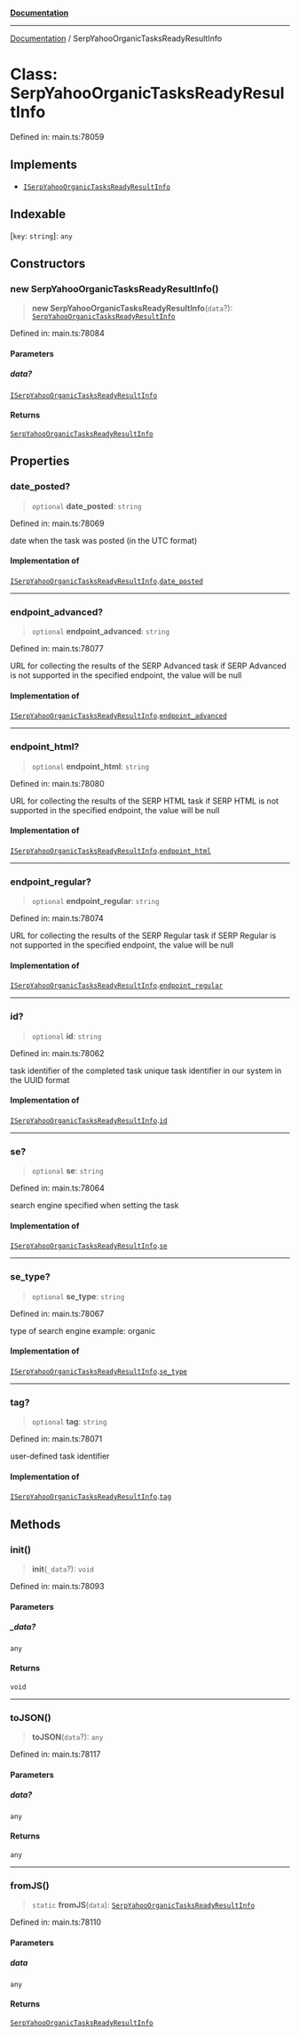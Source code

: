 [**Documentation**](../README.md)

***

[Documentation](../README.md) / SerpYahooOrganicTasksReadyResultInfo

# Class: SerpYahooOrganicTasksReadyResultInfo

Defined in: main.ts:78059

## Implements

- [`ISerpYahooOrganicTasksReadyResultInfo`](../interfaces/ISerpYahooOrganicTasksReadyResultInfo.md)

## Indexable

\[`key`: `string`\]: `any`

## Constructors

### new SerpYahooOrganicTasksReadyResultInfo()

> **new SerpYahooOrganicTasksReadyResultInfo**(`data`?): [`SerpYahooOrganicTasksReadyResultInfo`](SerpYahooOrganicTasksReadyResultInfo.md)

Defined in: main.ts:78084

#### Parameters

##### data?

[`ISerpYahooOrganicTasksReadyResultInfo`](../interfaces/ISerpYahooOrganicTasksReadyResultInfo.md)

#### Returns

[`SerpYahooOrganicTasksReadyResultInfo`](SerpYahooOrganicTasksReadyResultInfo.md)

## Properties

### date\_posted?

> `optional` **date\_posted**: `string`

Defined in: main.ts:78069

date when the task was posted (in the UTC format)

#### Implementation of

[`ISerpYahooOrganicTasksReadyResultInfo`](../interfaces/ISerpYahooOrganicTasksReadyResultInfo.md).[`date_posted`](../interfaces/ISerpYahooOrganicTasksReadyResultInfo.md#date_posted)

***

### endpoint\_advanced?

> `optional` **endpoint\_advanced**: `string`

Defined in: main.ts:78077

URL for collecting the results of the SERP Advanced task
if SERP Advanced is not supported in the specified endpoint, the value will be null

#### Implementation of

[`ISerpYahooOrganicTasksReadyResultInfo`](../interfaces/ISerpYahooOrganicTasksReadyResultInfo.md).[`endpoint_advanced`](../interfaces/ISerpYahooOrganicTasksReadyResultInfo.md#endpoint_advanced)

***

### endpoint\_html?

> `optional` **endpoint\_html**: `string`

Defined in: main.ts:78080

URL for collecting the results of the SERP HTML task
if SERP HTML is not supported in the specified endpoint, the value will be null

#### Implementation of

[`ISerpYahooOrganicTasksReadyResultInfo`](../interfaces/ISerpYahooOrganicTasksReadyResultInfo.md).[`endpoint_html`](../interfaces/ISerpYahooOrganicTasksReadyResultInfo.md#endpoint_html)

***

### endpoint\_regular?

> `optional` **endpoint\_regular**: `string`

Defined in: main.ts:78074

URL for collecting the results of the SERP Regular task
if SERP Regular is not supported in the specified endpoint, the value will be null

#### Implementation of

[`ISerpYahooOrganicTasksReadyResultInfo`](../interfaces/ISerpYahooOrganicTasksReadyResultInfo.md).[`endpoint_regular`](../interfaces/ISerpYahooOrganicTasksReadyResultInfo.md#endpoint_regular)

***

### id?

> `optional` **id**: `string`

Defined in: main.ts:78062

task identifier of the completed task
unique task identifier in our system in the UUID format

#### Implementation of

[`ISerpYahooOrganicTasksReadyResultInfo`](../interfaces/ISerpYahooOrganicTasksReadyResultInfo.md).[`id`](../interfaces/ISerpYahooOrganicTasksReadyResultInfo.md#id)

***

### se?

> `optional` **se**: `string`

Defined in: main.ts:78064

search engine specified when setting the task

#### Implementation of

[`ISerpYahooOrganicTasksReadyResultInfo`](../interfaces/ISerpYahooOrganicTasksReadyResultInfo.md).[`se`](../interfaces/ISerpYahooOrganicTasksReadyResultInfo.md#se)

***

### se\_type?

> `optional` **se\_type**: `string`

Defined in: main.ts:78067

type of search engine
example: organic

#### Implementation of

[`ISerpYahooOrganicTasksReadyResultInfo`](../interfaces/ISerpYahooOrganicTasksReadyResultInfo.md).[`se_type`](../interfaces/ISerpYahooOrganicTasksReadyResultInfo.md#se_type)

***

### tag?

> `optional` **tag**: `string`

Defined in: main.ts:78071

user-defined task identifier

#### Implementation of

[`ISerpYahooOrganicTasksReadyResultInfo`](../interfaces/ISerpYahooOrganicTasksReadyResultInfo.md).[`tag`](../interfaces/ISerpYahooOrganicTasksReadyResultInfo.md#tag)

## Methods

### init()

> **init**(`_data`?): `void`

Defined in: main.ts:78093

#### Parameters

##### \_data?

`any`

#### Returns

`void`

***

### toJSON()

> **toJSON**(`data`?): `any`

Defined in: main.ts:78117

#### Parameters

##### data?

`any`

#### Returns

`any`

***

### fromJS()

> `static` **fromJS**(`data`): [`SerpYahooOrganicTasksReadyResultInfo`](SerpYahooOrganicTasksReadyResultInfo.md)

Defined in: main.ts:78110

#### Parameters

##### data

`any`

#### Returns

[`SerpYahooOrganicTasksReadyResultInfo`](SerpYahooOrganicTasksReadyResultInfo.md)
